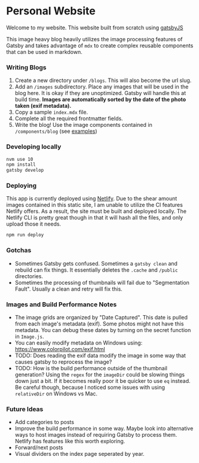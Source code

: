 # Personal Website

Welcome to my website. This website built from scratch using [gatsbyJS](https://www.gatsbyjs.org/)

This image heavy blog heavily utilizes the image processing features of Gatsby and takes advantage of `mdx` to create complex reusable components that can be used in markdown.

### Writing Blogs
1) Create a new directory under `/blogs`. This will also become the url slug.
2) Add an `/images` subdirectory. Place any images that will be used in the blog here. It is okay if they are unoptimized. Gatsby will handle this at build time. **Images are automatically sorted by the date of the photo taken (exif metadata).**
3) Copy a sample `index.mdx` file.
4) Complete all the required frontmatter fields.
5) Write the blog! Use the image components contained in `/components/blog` (see [examples](https://github.com/eslawski/personal-website/blob/master/docs/samples.txt))

### Developing locally
```sh
nvm use 10
npm install
gatsby develop
```

### Deploying
This app is currently deployed using [Netlify](https://www.netlify.com). Due to the shear amount images contained in this static site, I am unable to utilize the CI features Netlify offers. As a result, the site must be built and deployed locally. The Netlify CLI is pretty great though in that it will hash all the files, and only upload those it needs.

```sh
npm run deploy
```

### Gotchas
* Sometimes Gatsby gets confused. Sometimes a `gatsby clean` and rebuild can fix things. It essentially deletes the `.cache` and `/public` directories.
* Sometimes the processing of thumbnails will fail due to "Segmentation Fault". Usually a clean and retry will fix this.

### Images and Build Performance Notes
* The image grids are organized by "Date Captured". This date is pulled from each image's metadata (exif). Some photos might not have this metadata. You can debug these dates by turning on the secret function in `Image.js`.
* You can easily modify metadata on Windows using: https://www.colorpilot.com/exif.html
* TODO: Does reading the exif data modify the image in some way that causes gatsby to reprocess the image?
* TODO: How is the build performance outside of the thumbnail generation? Using the `regex` for the `imageDir` could be slowing things down just a bit. If it becomes really poor it be quicker to use `eq` instead. Be careful though, because I noticed some issues with using `relativeDir` on Windows vs Mac.

### Future Ideas
* Add categories to posts
* Improve the build performance in some way. Maybe look into alternative ways to host images instead of requiring Gatsby to process them. Netlify has features like this worth exploring.
* Forward/next posts
* Visual dividers on the index page seperated by year.
